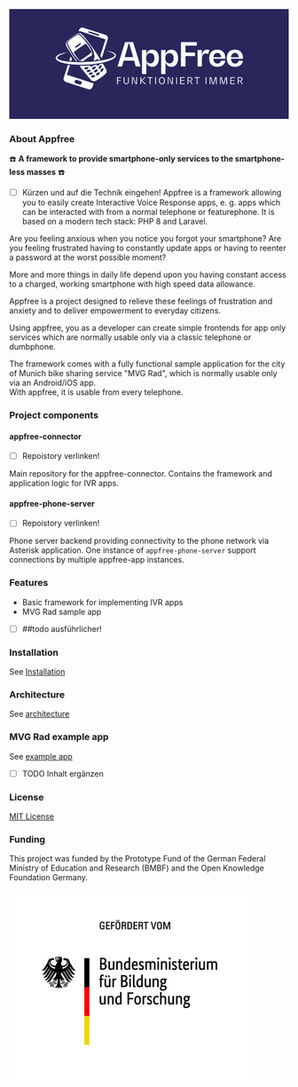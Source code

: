 <div align="center">
    <a href="https://www.appfree.me/"><img src="https://github.com/appfree-me/appfree-app/raw/main/appfree.png"></img></a>
</div>

<!--<img alt="Static Badge" src="https://img.shields.io/badge/Laravel-12-red?link=https%3A%2F%2Flaravel.com%2F&link=https%3A%2F%2Flaravel.com%2F"></img>-->


### About Appfree
 ☎️ **A framework to provide smartphone-only services to the smartphone-less masses** ☎️

- [ ] Kürzen  und auf die Technik eingehen!
Appfree is a framework allowing you to easily create Interactive Voice Response apps, e. g. apps which can be interacted with from a normal telephone or featurephone. It is based on a modern tech stack: PHP 8 and Laravel.

Are you feeling anxious when you notice you forgot your smartphone?
Are you feeling frustrated having to constantly update apps or having to reenter a password at the worst possible moment?

More and more things in daily life depend upon you having constant access to a charged, working smartphone with high speed data allowance.

Appfree is a project designed to relieve these feelings of frustration and anxiety and to deliver empowerment to everyday citizens.

Using appfree, you as a developer can create simple frontends for app only services which are normally usable only via a classic telephone or dumbphone.

The framework comes with a fully functional sample application for the city of Munich bike sharing service "MVG Rad", which is normally usable only via an Android/iOS app.  
With appfree, it is usable from every telephone.


### Project components

#### appfree-connector

- [ ] Repoistory verlinken!

Main repository for the appfree-connector. Contains the framework and application logic for IVR apps.

#### appfree-phone-server

- [ ] Repoistory verlinken!

Phone server backend providing connectivity to the phone network via Asterisk application. One instance of `appfree-phone-server` support connections by multiple appfree-app instances.

### Features

  - Basic framework for implementing IVR apps
  - MVG Rad sample app
  - [ ] ##todo ausführlicher!

### Installation 

See [Installation](./README-install.md)

### Architecture

See [architecture](./README-architecture.md)

### MVG Rad example app

See [example app](./README-apps.md)
- [ ] TODO Inhalt ergänzen

### License

[MIT License](LICENSE.md)

### Funding

This project was funded by the Prototype Fund of the German Federal Ministry of Education and Research (BMBF) and the Open Knowledge Foundation Germany.

![](bmbf.jpg)

